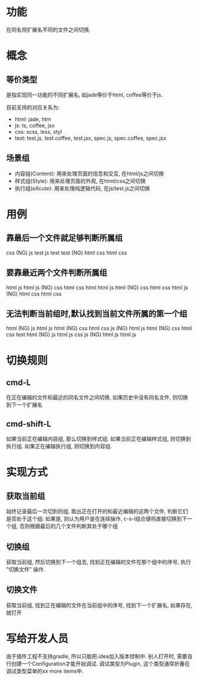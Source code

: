 功能
=======
在同名但扩展名不同的文件之间切换.

概念
=======
等价类型
--------
是指实现同一功能的不同扩展名, 如jade等价于html, coffee等价于js.

目前支持的对应关系为:

- html: jade, htm
- js: ts, coffee, jsx
- css: scss, less, styl
- test: test.js, test.coffee, test.jsx, spec.js, spec.coffee, spec.jsx

场景组
--------
- 内容组(Content): 用来处理页面的信息和交互, 在html/js之间切换
- 样式组(Style): 用来处理页面的外观, 在html/css之间切换
- 执行组(eXcute): 用来处理纯逻辑代码, 在js/test.js之间切换

用例
=========

靠最后一个文件就足够判断所属组
---------
css (NG) js test js test
test (NG) html css html css

要靠最近两个文件判断所属组
---------
html js html js (NG) css html css html
html js html (NG) css html css
html js (NG) html css html css

无法判断当前组时,默认找到当前文件所属的第一个组
---------
html (NG) js html js html (NG) css html css
js (NG) html js html (NG) css html css
test html (NG) js html js
css js (NG) html js html js

切换规则
========

cmd-L
--------
在正在编辑的文件和最近的同名文件之间切换, 如果历史中没有同名文件, 则切换到下一个扩展名

cmd-shift-L
--------
如果当前正在编辑内容组, 那么切换到样式组. 如果当前正在编辑样式组, 则切换到执行组. 如果正在编辑执行组, 则切换到内容组.

实现方式
========

获取当前组
--------
始终记录最后一次切到的组, 取出正在打开的和最近编辑的这两个文件, 判断它们是否处于这个组: 如果是, 则认为用户是在连续操作, c-s-l组合键将直接切换到下一个组, 否则根据最后的几个文件判断其处于哪个组

切换组
--------
获取当前组, 然后切换到下一个组去, 找到正在编辑的文件在那个组中的序号, 执行 "切换文件" 操作.

切换文件
--------
获取当前组, 找到正在编辑的文件在当前组中的序号, 找到下一个扩展名, 如果存在, 就打开

写给开发人员
=========
由于插件工程不支持gradle, 所以只能把.idea加入版本控制中. 别人打开时, 需要自行创建一个Configuration才能开始调试. 调试类型为Plugin, 这个类型通常折叠在调试类型菜单的xx more items中.